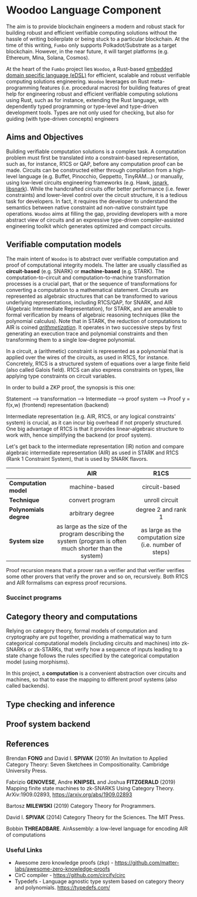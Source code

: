 # Woodoo Language Component

The aim is to provide blockchain engineers a modern and robust stack for building robust and efficient verifiable computing 
solutions without the hassle of writing boilerplate or being stuck to a particular blockchain. At the time of this writing, 
`Fumbo` only supports Polkadot/Substrate as a target blockchain. However, in the near future, it will target  platforms 
(e.g. Ethereum, Mina, Solana, Cosmos).

At the heart of the `Fumbo` project lies `Woodoo`, a Rust-based [embedded domain specific language (eDSL)](https://wiki.haskell.org/Embedded_domain_specific_language) 
for efficient, scalable and robust verifiable computing solutions engineering.
`Woodoo` leverages on Rust meta-programming features (i.e. procedural macros) for building features of great help for engineering
robust and efficient verifiable computing solutions using Rust, such as for instance, extending the Rust language, with 
dependently typed programming or type-level and type-driven development tools. Types are not only used for checking, but also
for guiding (with type-driven concepts) engineers

## Aims and Objectives

Building verifiable computation solutions is a complex task. A computation problem must first be translated into a 
constraint-based representation, such as, for instance, R1CS or QAP, before any computation proof can be made. Circuits 
can be constructed either through compilation from a high-level language (e.g. Buffet, Pinocchio, Geppetto, TinyRAM...) 
or manually, using low-level circuits engineering frameworks (e.g. Hawk, [jsnark](https://github.com/akosba/jsnark), 
[libsnark](https://github.com/scipr-lab/libsnark)). While the handcrafted circuits offer better performance (i.e. fewer
constraints) and lower-level control over the circuit structure, it is a tedious task for developers. In fact, it requires
the developer to understand the semantics between native constraint ad non-native constraint type operations. `Woodoo` 
aims at filling the gap, providing developers with a more abstract view of circuits and an expressive type-driven 
compiler-assisted engineering toolkit which generates optimized and compact circuits.

## Verifiable computation models

The main intent of `Woodoo` is to abstract over verifiable computation and proof of computational integrity models. The
latter are usually classified as **circuit-based** (e.g. SNARK) or **machine-based** (e.g. STARK). The computation-to-circuit 
and computation-to-machine transformation processes is a crucial part, that or the sequence of transformations for converting
a computation to a mathematical statement. Circuits are represented as algebraic structures that can be transformed to various 
underlying representations, including R1CS/QAP, for SNARK, and AIR (Algebraic Intermediate Representation), for STARK, 
and are amenable to formal verification by means of algebraic reasoning techniques (like the polynomial calculus).
Note that in STARK, the reduction of computations to AIR is coined [*arithmetization*](https://medium.com/starkware/arithmetization-i-15c046390862).
It operates in two successive steps by first generating an execution trace and polynomial constraints and then
transforming them to a single low-degree polynomial.

In a circuit, a (arithmetic) constraint is represented as a polynomial that is applied over the wires of the circuits, as used in R1CS,
for instance. Concretely, R1CS is a structured system of equations over a large finite field (also called Galois field).
R1CS can also express constraints on types, like applying type constraints on circuit variables.

In order to build a ZKP proof, the synopsis is this one:

Statement    -->    transformation      --> Intermediate       -->  proof system    -->  Proof
y = f(x,w)          (frontend)            representation           (backend)

Intermediate representation (e.g. AIR, R1CS, or any logical constraints' system) is crucial, as it can incur big overhead
if not properly structured. One big advantage of R1CS is that it provides linear-algebraic structure to work with, hence 
simplifying the backend (or proof system).

Let's get back to the intermediate representation (IR) notion and compare algebraic intermediate representation (AIR) as
used in STARK and R1CS (Rank 1 Constraint System), that is used by SNARK flavors.

|                        |                                                    AIR                                                    |                          R1CS                           |
|------------------------|:---------------------------------------------------------------------------------------------------------:|:-------------------------------------------------------:|
| **Computation model**  |                                               machine-based                                               |                      circuit-based                      |
| **Technique**          |                                              convert program                                              |                     unroll circuit                      |
| **Polynomials degree** |                                             arbitrary degree                                              |                   degree 2 and rank 1                   |
| **System size**        | as large as the size of the program describing the system (program is often much shorter than the system) | as large as the computation size (i.e. number of steps) |

Proof recursion means that a prover ran a verifier and that verifier verifies some other provers that verify the prover
and so on, recursively. Both R1CS and AIR formalisms can express proof recursions.

### Succinct programs

## Category theory and computations

Relying on category theory, formal models of computation and cryptography are put together, providing a mathematical way 
to turn categorical computational models (including circuits and machines) into zk-SNARKs or zk-STARKs, that verify how 
a sequence of inputs leading to a state change follows the rules specified by the categorical computation model (using
morphisms).

In this project, a **computation** is a convenient abstraction over circuits and machines, so that to ease the mapping to 
different proof systems (also called backends).

## Type checking and inference

## Proof system backend

## References

Brendan **FONG** and David I. **SPIVAK** (2019) An Invitation to Applied Category Theory: Seven Sketchees in Compositionality. Cambridge University Press.

Fabrizio **GENOVESE**, Andre **KNIPSEL** and Joshua **FITZGERALD** (2019) Mapping finite state machines to zk-SNARKS Using Category Theory. ArXiv:1909.02893, https://arxiv.org/abs/1909.02893

Bartosz **MILEWSKI** (2019) Category Theory for Programmers. 

David I. **SPIVAK** (2014) Category Theory for the Sciences. The MIT Press.

Bobbin **THREADBARE**. AirAssembly: a low-level language for encoding AIR of computations

### Useful Links

- Awesome zero knowledge proofs (zkp) - https://github.com/matter-labs/awesome-zero-knowledge-proofs
- CirC compiler - https://github.com/circify/circ
- Typedefs - Language agnostic type system based on category theory and polynomials. https://typedefs.com/